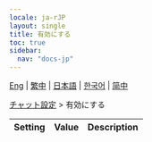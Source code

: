 ```yaml
---
locale: ja-rJP
layout: single
title: 有効にする
toc: true
sidebar:
  nav: "docs-jp"
---
```

[Eng](/dancexr/menu/2025.4/chat/enabled) | [繁中](/tw/dancexr/menu/2025.4/chat/enabled) | [日本語](/jp/dancexr/menu/2025.4/chat/enabled) | [한국어](/kr/dancexr/menu/2025.4/chat/enabled) | [简中](/zh/dancexr/menu/2025.4/chat/enabled)

[チャット設定](../menu#チャット設定) > 有効にする



| Setting | Value | Description |
| :--- | --- | :--- |
